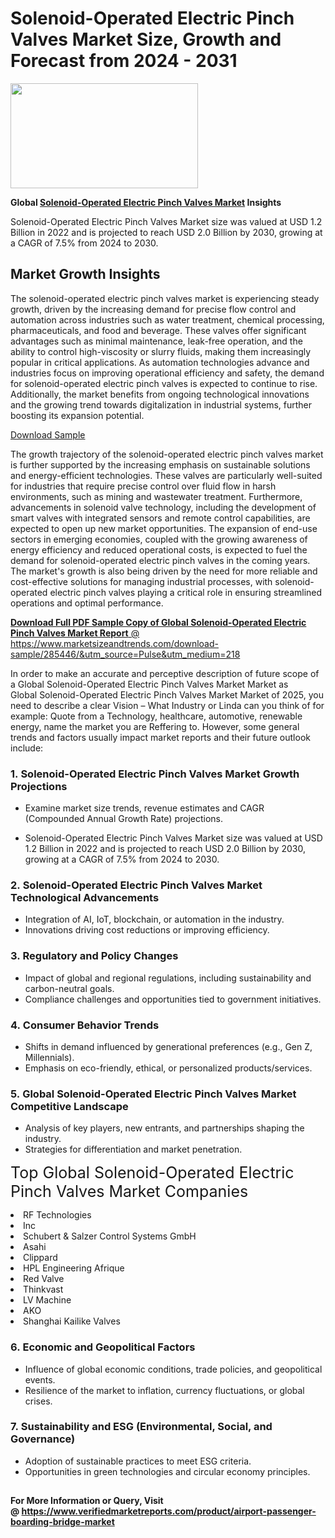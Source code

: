 <H1>Solenoid-Operated Electric Pinch Valves Market Size, Growth and Forecast from 2024 - 2031</H1><img class="aligncenter size-medium wp-image-584254" src="https://thirdeyenews.in/wp-content/uploads/2024/09/Global-Market-Research-300x168.jpeg" alt="" width="300" height="168" /><p><strong>Global&nbsp;<a href="https://www.marketsizeandtrends.com/download-sample/285446/&amp;utm_source=Pulse&amp;utm_medium=218">Solenoid-Operated Electric Pinch Valves Market</a> Insights</strong></p><p>Solenoid-Operated Electric Pinch Valves Market size was valued at USD 1.2 Billion in 2022 and is projected to reach USD 2.0 Billion by 2030, growing at a CAGR of 7.5% from 2024 to 2030.</p><p><h2>Market Growth Insights</h2> <p>The solenoid-operated electric pinch valves market is experiencing steady growth, driven by the increasing demand for precise flow control and automation across industries such as water treatment, chemical processing, pharmaceuticals, and food and beverage. These valves offer significant advantages such as minimal maintenance, leak-free operation, and the ability to control high-viscosity or slurry fluids, making them increasingly popular in critical applications. As automation technologies advance and industries focus on improving operational efficiency and safety, the demand for solenoid-operated electric pinch valves is expected to continue to rise. Additionally, the market benefits from ongoing technological innovations and the growing trend towards digitalization in industrial systems, further boosting its expansion potential.</p> <p><a href="download-sample-link">Download Sample</a></p> <p>The growth trajectory of the solenoid-operated electric pinch valves market is further supported by the increasing emphasis on sustainable solutions and energy-efficient technologies. These valves are particularly well-suited for industries that require precise control over fluid flow in harsh environments, such as mining and wastewater treatment. Furthermore, advancements in solenoid valve technology, including the development of smart valves with integrated sensors and remote control capabilities, are expected to open up new market opportunities. The expansion of end-use sectors in emerging economies, coupled with the growing awareness of energy efficiency and reduced operational costs, is expected to fuel the demand for solenoid-operated electric pinch valves in the coming years. The market's growth is also being driven by the need for more reliable and cost-effective solutions for managing industrial processes, with solenoid-operated electric pinch valves playing a critical role in ensuring streamlined operations and optimal performance.</p> <p><a href="get-more-link"></p><p><span class=""><strong>Download Full PDF Sample Copy of Global Solenoid-Operated Electric Pinch Valves Market Report</strong> @ <a href="https://www.marketsizeandtrends.com/download-sample/285446/&amp;utm_source=Pulse&amp;utm_medium=218" target="_blank">https://www.marketsizeandtrends.com/download-sample/285446/&amp;utm_source=Pulse&amp;utm_medium=218</a></span></p><p>In order to make an accurate and perceptive description of future scope of a Global&nbsp;Solenoid-Operated Electric Pinch Valves Market Market as Global&nbsp;Solenoid-Operated Electric Pinch Valves Market Market of 2025, you need to describe a clear Vision &ndash; What Industry or Linda can you think of for example: Quote from a Technology, healthcare, automotive, renewable energy, name the market you are Reffering to. However, some general trends and factors usually impact market reports and their future outlook include:</p><h3>1.&nbsp;<strong>Solenoid-Operated Electric Pinch Valves Market Growth Projections</strong></h3><ul><li>Examine market size trends, revenue estimates and CAGR (Compounded Annual Growth Rate) projections.</li><li><p>Solenoid-Operated Electric Pinch Valves Market size was valued at USD 1.2 Billion in 2022 and is projected to reach USD 2.0 Billion by 2030, growing at a CAGR of 7.5% from 2024 to 2030.</p></li></ul><h3>2.&nbsp;<strong>Solenoid-Operated Electric Pinch Valves Market Technological Advancements</strong></h3><ul><li>Integration of AI, IoT, blockchain, or automation in the industry.</li><li>Innovations driving cost reductions or improving efficiency.</li></ul><h3>3.&nbsp;<strong>Regulatory and Policy Changes</strong></h3><ul><li>Impact of global and regional regulations, including sustainability and carbon-neutral goals.</li><li>Compliance challenges and opportunities tied to government initiatives.</li></ul><h3>4.&nbsp;<strong>Consumer Behavior Trends</strong></h3><ul><li>Shifts in demand influenced by generational preferences (e.g., Gen Z, Millennials).</li><li>Emphasis on eco-friendly, ethical, or personalized products/services.</li></ul><h3>5.&nbsp;<strong>Global Solenoid-Operated Electric Pinch Valves Market Competitive Landscape</strong></h3><ul><li>Analysis of key players, new entrants, and partnerships shaping the industry.</li><li>Strategies for differentiation and market penetration.</li></ul><p data-pm-slice="1 1 []"><span style="color: inherit; font-family: inherit; font-size: 25px;">Top Global Solenoid-Operated Electric Pinch Valves Market Companies</span></p><div class="" data-test-id=""><p><li>RF Technologies</li><li>Inc</li><li> Schubert & Salzer Control Systems GmbH</li><li> Asahi</li><li> Clippard</li><li> HPL Engineering Afrique</li><li> Red Valve</li><li> Thinkvast</li><li> LV Machine</li><li> AKO</li><li> Shanghai Kailike Valves</li></p></div><h3>6.&nbsp;<strong>Economic and Geopolitical Factors</strong></h3><ul><li>Influence of global economic conditions, trade policies, and geopolitical events.</li><li>Resilience of the market to inflation, currency fluctuations, or global crises.</li></ul><h3>7.&nbsp;<strong>Sustainability and ESG (Environmental, Social, and Governance)</strong></h3><ul><li>Adoption of sustainable practices to meet ESG criteria.</li><li>Opportunities in green technologies and circular economy principles.</li></ul><h2><strong style="font-size: 14px;">For More Information or Query, Visit @&nbsp;</strong><a style="background-color: #ffffff; font-size: 14px;" href="https://www.marketsizeandtrends.com/report/solenoid-operated-electric-pinch-valves-market/" target="_blank">https://www.verifiedmarketreports.com/product/airport-passenger-boarding-bridge-market</a></h2>
